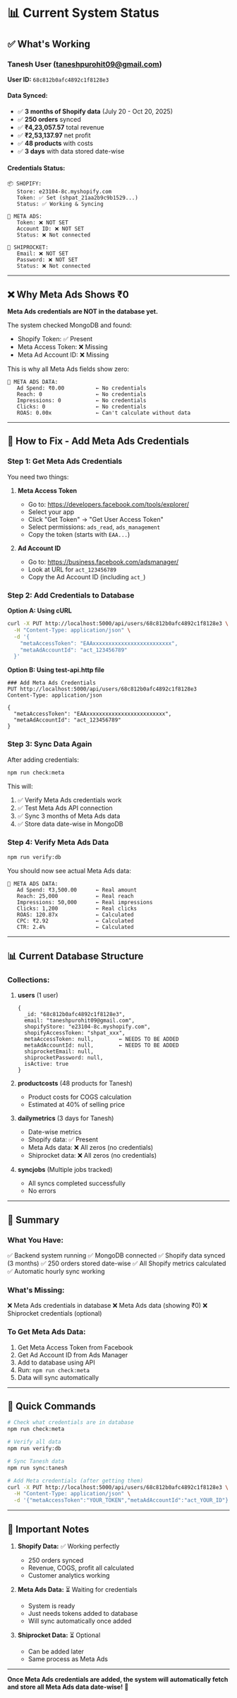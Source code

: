 # 📊 Current System Status

## ✅ What's Working

### Tanesh User (taneshpurohit09@gmail.com)
**User ID:** `68c812b0afc4892c1f8128e3`

#### Data Synced:
- ✅ **3 months of Shopify data** (July 20 - Oct 20, 2025)
- ✅ **250 orders** synced
- ✅ **₹4,23,057.57** total revenue
- ✅ **₹2,53,137.97** net profit
- ✅ **48 products** with costs
- ✅ **3 days** with data stored date-wise

#### Credentials Status:
```
📦 SHOPIFY:
   Store: e23104-8c.myshopify.com
   Token: ✅ Set (shpat_21aa2b9c9b1529...)
   Status: ✅ Working & Syncing

📢 META ADS:
   Token: ❌ NOT SET
   Account ID: ❌ NOT SET
   Status: ❌ Not connected

🚚 SHIPROCKET:
   Email: ❌ NOT SET
   Password: ❌ NOT SET
   Status: ❌ Not connected
```

---

## ❌ Why Meta Ads Shows ₹0

**Meta Ads credentials are NOT in the database yet.**

The system checked MongoDB and found:
- Shopify Token: ✅ Present
- Meta Access Token: ❌ Missing
- Meta Ad Account ID: ❌ Missing

This is why all Meta Ads fields show zero:
```
📢 META ADS DATA:
   Ad Spend: ₹0.00          ← No credentials
   Reach: 0                 ← No credentials
   Impressions: 0           ← No credentials
   Clicks: 0                ← No credentials
   ROAS: 0.00x              ← Can't calculate without data
```

---

## 🔧 How to Fix - Add Meta Ads Credentials

### Step 1: Get Meta Ads Credentials

You need two things:

1. **Meta Access Token**
   - Go to: https://developers.facebook.com/tools/explorer/
   - Select your app
   - Click "Get Token" → "Get User Access Token"
   - Select permissions: `ads_read`, `ads_management`
   - Copy the token (starts with `EAA...`)

2. **Ad Account ID**
   - Go to: https://business.facebook.com/adsmanager/
   - Look at URL for `act_123456789`
   - Copy the Ad Account ID (including `act_`)

### Step 2: Add Credentials to Database

**Option A: Using cURL**
```bash
curl -X PUT http://localhost:5000/api/users/68c812b0afc4892c1f8128e3 \
  -H "Content-Type: application/json" \
  -d '{
    "metaAccessToken": "EAAxxxxxxxxxxxxxxxxxxxxxxxxx",
    "metaAdAccountId": "act_123456789"
  }'
```

**Option B: Using test-api.http file**
```http
### Add Meta Ads Credentials
PUT http://localhost:5000/api/users/68c812b0afc4892c1f8128e3
Content-Type: application/json

{
  "metaAccessToken": "EAAxxxxxxxxxxxxxxxxxxxxxxxxx",
  "metaAdAccountId": "act_123456789"
}
```

### Step 3: Sync Data Again

After adding credentials:
```bash
npm run check:meta
```

This will:
1. ✅ Verify Meta Ads credentials work
2. ✅ Test Meta Ads API connection
3. ✅ Sync 3 months of Meta Ads data
4. ✅ Store data date-wise in MongoDB

### Step 4: Verify Meta Ads Data

```bash
npm run verify:db
```

You should now see actual Meta Ads data:
```
📢 META ADS DATA:
   Ad Spend: ₹3,500.00      ← Real amount
   Reach: 25,000            ← Real reach
   Impressions: 50,000      ← Real impressions
   Clicks: 1,200            ← Real clicks
   ROAS: 120.87x            ← Calculated
   CPC: ₹2.92               ← Calculated
   CTR: 2.4%                ← Calculated
```

---

## 📊 Current Database Structure

### Collections:

1. **users** (1 user)
   ```
   {
     _id: "68c812b0afc4892c1f8128e3",
     email: "taneshpurohit09@gmail.com",
     shopifyStore: "e23104-8c.myshopify.com",
     shopifyAccessToken: "shpat_xxx",
     metaAccessToken: null,        ← NEEDS TO BE ADDED
     metaAdAccountId: null,        ← NEEDS TO BE ADDED
     shiprocketEmail: null,
     shiprocketPassword: null,
     isActive: true
   }
   ```

2. **productcosts** (48 products for Tanesh)
   - Product costs for COGS calculation
   - Estimated at 40% of selling price

3. **dailymetrics** (3 days for Tanesh)
   - Date-wise metrics
   - Shopify data: ✅ Present
   - Meta Ads data: ❌ All zeros (no credentials)
   - Shiprocket data: ❌ All zeros (no credentials)

4. **syncjobs** (Multiple jobs tracked)
   - All syncs completed successfully
   - No errors

---

## 🎯 Summary

### What You Have:
✅ Backend system running
✅ MongoDB connected
✅ Shopify data synced (3 months)
✅ 250 orders stored date-wise
✅ All Shopify metrics calculated
✅ Automatic hourly sync working

### What's Missing:
❌ Meta Ads credentials in database
❌ Meta Ads data (showing ₹0)
❌ Shiprocket credentials (optional)

### To Get Meta Ads Data:
1. Get Meta Access Token from Facebook
2. Get Ad Account ID from Ads Manager
3. Add to database using API
4. Run: `npm run check:meta`
5. Data will sync automatically

---

## 🚀 Quick Commands

```bash
# Check what credentials are in database
npm run check:meta

# Verify all data
npm run verify:db

# Sync Tanesh data
npm run sync:tanesh

# Add Meta credentials (after getting them)
curl -X PUT http://localhost:5000/api/users/68c812b0afc4892c1f8128e3 \
  -H "Content-Type: application/json" \
  -d '{"metaAccessToken":"YOUR_TOKEN","metaAdAccountId":"act_YOUR_ID"}'
```

---

## 📝 Important Notes

1. **Shopify Data:** ✅ Working perfectly
   - 250 orders synced
   - Revenue, COGS, profit all calculated
   - Customer analytics working

2. **Meta Ads Data:** ⏳ Waiting for credentials
   - System is ready
   - Just needs tokens added to database
   - Will sync automatically once added

3. **Shiprocket Data:** ⏳ Optional
   - Can be added later
   - Same process as Meta Ads

---

**Once Meta Ads credentials are added, the system will automatically fetch and store all Meta Ads data date-wise!** 🚀
